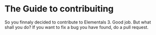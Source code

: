 # The Guide to contribuiting
So you finnaly decided to contribute to Elementals 3. Good job. But what shall you do? If you want to fix a bug you have found, do a pull request.

